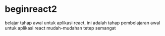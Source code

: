 # beginreact2

belajar tahap awal untuk aplikasi react, 
ini adalah tahap pembelajaran awal untuk aplikasi react
mudah-mudahan tetep semangat
